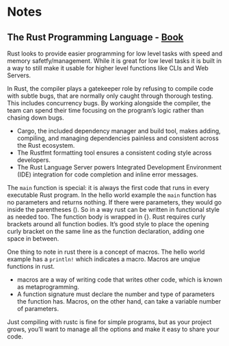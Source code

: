 # Notes 

## The Rust Programming Language - [Book](https://doc.rust-lang.org/book/)

Rust looks to provide easier programming for low level tasks with speed and memory safetfy/management. While it is great for low level tasks it is built in a way to still make it usable for higher level functions like CLIs and Web Servers. 

In Rust, the compiler plays a gatekeeper role by refusing to compile code with subtle bugs, that are normally only caught through thorough testing. This includes concurrency bugs. By working alongside the compiler, the team can spend their time focusing on the program’s logic rather than chasing down bugs.


- Cargo, the included dependency manager and build tool, makes adding, compiling, and managing dependencies painless and consistent across the Rust ecosystem.
- The Rustfmt formatting tool ensures a consistent coding style across developers.
- The Rust Language Server powers Integrated Development Environment (IDE) integration for code completion and inline error messages.

The `main` function is special: it is always the first code that runs in every executable Rust program. In the hello world example the `main` function has no parameters and returns nothing. If there were parameters, they would go inside the parentheses (). So in a way rust can be written in functional style as needed too. The function body is wrapped in {}. Rust requires curly brackets around all function bodies. It’s good style to place the opening curly bracket on the same line as the function declaration, adding one space in between.

One thing to note in rust there is a concept of macros. The hello world example has a `println!` which indicates a macro. Macros are unqiue functions in rust. 
-  macros are a way of writing code that writes other code, which is known as metaprogramming.
- A function signature must declare the number and type of parameters the function has. Macros, on the other hand, can take a variable number of parameters. 


Just compiling with rustc is fine for simple programs, but as your project grows, you’ll want to manage all the options and make it easy to share your code.